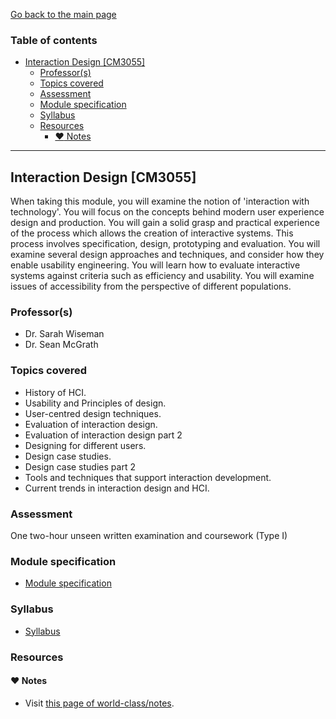 [Go back to the main page](../../../README.md)

### Table of contents

- [Interaction Design [CM3055]](#interaction-design-cm3055)
  - [Professor(s)](#professors)
  - [Topics covered](#topics-covered)
  - [Assessment](#assessment)
  - [Module specification](#module-specification)
  - [Syllabus](#syllabus)
  - [Resources](#resources)
    - [:heart: Notes](#heart-notes)

---

## Interaction Design [CM3055]

When taking this module, you will examine the notion of 'interaction
with technology'. You will focus on the concepts behind modern user
experience design and production. You will gain a solid grasp and
practical experience of the process which allows the creation of
interactive systems. This process involves specification, design,
prototyping and evaluation. You will examine several design approaches
and techniques, and consider how they enable usability engineering. You
will learn how to evaluate interactive systems against criteria such as
efficiency and usability. You will examine issues of accessibility from
the perspective of different populations.

### Professor(s)

- Dr. Sarah Wiseman
- Dr. Sean McGrath

### Topics covered

- History of HCI.
- Usability and Principles of design.
- User-centred design techniques.
- Evaluation of interaction design.
- Evaluation of interaction design part 2
- Designing for different users.
- Design case studies.
- Design case studies part 2
- Tools and techniques that support interaction development.
- Current trends in interaction design and HCI.

### Assessment

One two-hour unseen written examination and coursework (Type I)

### Module specification

- [Module specification](https://github.com/world-class/binary-assets/blob/master/modules/module-specification/CM3055_ID-Module-Spec.pdf)

### Syllabus

- [Syllabus](https://github.com/world-class/binary-assets/blob/master/modules/syllabi/Syllabus_CM3055_ID.pdf)

### Resources

#### :heart: Notes

- Visit [this page of world-class/notes](https://github.com/world-class/notes/tree/master/level-6/interaction-design).
